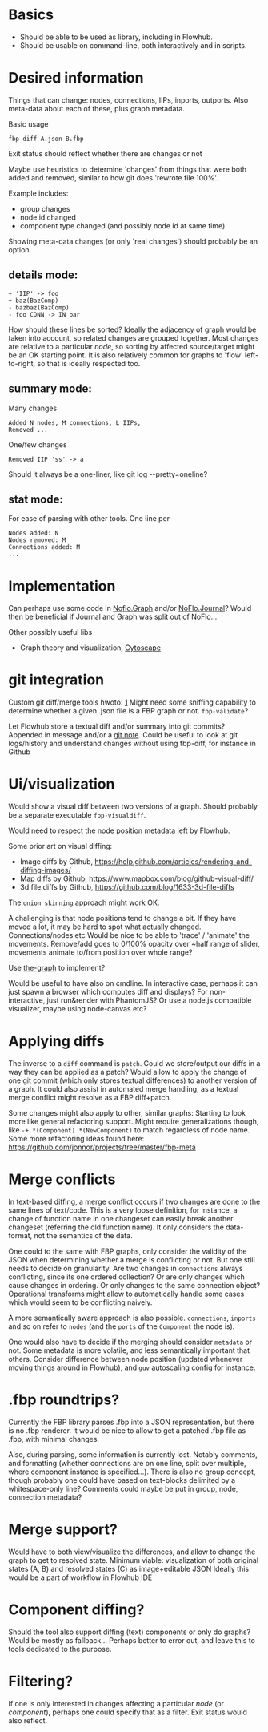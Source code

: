 
# Basics

* Should be able to be used as library, including in Flowhub.
* Should be usable on command-line, both interactively and in scripts.

# Desired information

Things that can change: nodes, connections, IIPs, inports, outports.
Also meta-data about each of these, plus graph metadata.

Basic usage

    fbp-diff A.json B.fbp

Exit status should reflect whether there are changes or not

Maybe use heuristics to determine 'changes' from things that were both added and removed,
similar to how git does 'rewrote file 100%'.

Example includes:

- group changes
- node id changed
- component type changed (and possibly node id at same time)

Showing meta-data changes (or only 'real changes') should probably be an option.

## details mode:

    + 'IIP' -> foo
    + baz(BazComp)
    - bazbaz(BazComp)
    - foo CONN -> IN bar

How should these lines be sorted?
Ideally the adjacency of graph would be taken into account, so related changes are grouped together.
Most changes are relative to a particular *node*, so sorting by affected source/target might be an OK starting point.
It is also relatively common for graphs to 'flow' left-to-right, so that is ideally respected too.

## summary mode:
    
Many changes

    Added N nodes, M connections, L IIPs, 
    Removed ...

One/few changes

    Removed IIP 'ss' -> a

Should it always be a one-liner, like git log --pretty=oneline?

## stat mode:

For ease of parsing with other tools. One line per

    Nodes added: N
    Nodes removed: M
    Connections added: M
    ...

# Implementation

Can perhaps use some code in [Noflo.Graph](https://github.com/noflo/noflo/blob/master/src/lib/Graph.coffee)
and/or [NoFlo.Journal](https://github.com/noflo/noflo/blob/master/src/lib/Journal.coffee)?
Would then be beneficial if Journal and Graph was split out of NoFlo...

Other possibly useful libs

* Graph theory and visualization, [Cytoscape](http://js.cytoscape.org/#demos)


# git integration

Custom git diff/merge tools hwoto: [1](http://stackoverflow.com/questions/255202/how-do-i-view-git-diff-output-with-a-visual-diff-program)
Might need some sniffing capability to determine whether a given .json file is a FBP graph or not. `fbp-validate`?

Let Flowhub store a textual diff and/or summary into git commits?
Appended in message and/or a [git note](https://www.kernel.org/pub/software/scm/git/docs/git-notes.html).
Could be useful to look at git logs/history and understand changes without using fbp-diff, for instance in Github

# Ui/visualization

Would show a visual diff between two versions of a graph.
Should probably be a separate executable `fbp-visualdiff`.

Would need to respect the node position metadata left by Flowhub.

Some prior art on visual diffing:

* Image diffs by Github, https://help.github.com/articles/rendering-and-diffing-images/
* Map diffs by Github, https://www.mapbox.com/blog/github-visual-diff/
* 3d file diffs by Github, https://github.com/blog/1633-3d-file-diffs

The `onion skinning` approach might work OK.

A challenging is that node positions tend to change a bit.
If  they have moved a lot, it may be hard to spot what actually changed. Connections/nodes etc
Would be nice to be able to 'trace' / 'animate' the movements.
Remove/add goes to 0/100% opacity over ~half range of slider, movements animate to/from position over whole range?

Use [the-graph](https://github.com/the-grid/the-graph) to implement?

Would be useful to have also on cmdline.
In interactive case, perhaps it can just spawn a browser which computes diff and displays?
For non-interactive, just run&render with PhantomJS?
Or use a node.js compatible visualizer, maybe using node-canvas etc?

# Applying diffs

The inverse to a `diff` command is `patch`.
Could we store/output our diffs in a way they can be applied as a patch?
Would allow to apply the change of one git commit (which only stores textual differences) to another version of a graph.
It could also assist in automated merge handling, as a textual merge conflict might resolve as a FBP diff+patch.

Some changes might also apply to other, similar graphs: Starting to look more like general refactoring support.
Might require generalizations though, like `-+ *(Component) *(NewComponent)` to match regardless of node name.
Some more refactoring ideas found here: https://github.com/jonnor/projects/tree/master/fbp-meta

# Merge conflicts

In text-based diffing, a merge conflict occurs if two changes are done to the same lines of text/code.
This is a very loose definition, for instance, a change of function name in one changeset
can easily break another changeset (referring the old function name).
It only considers the data-format, not the semantics of the data.

One could to the same with FBP graphs, only consider the validity of the JSON when determining whether a merge is conflicting or not.
But one still needs to decide on granularity. Are two changes in `connections` always conflicting, since its one ordered collection?
Or are only changes which cause changes in ordering. Or only changes to the same connection object?
Operational transforms might allow to automatically handle some cases which would seem to be conflicting naively.

A more semantically aware approach is also possible.
`connections`, `inports` and so on refer to `nodes` (and the `ports` of the `Component` the node is).


One would also have to decide if the merging should consider `metadata` or not.
Some metadata is more volatile, and less semantically important that others.
Consider difference between node position (updated whenever moving things around in Flowhub),
and `guv` autoscaling config for instance.

# .fbp roundtrips?

Currently the FBP library parses .fbp into a JSON representation, but there is no .fbp renderer.
It would be nice to allow to get a patched .fbp file as .fbp, with minimal changes.

Also, during parsing, some information is currently lost. Notably comments, and formatting
(whether connections are on one line, split over multiple, where component instance is specified...).
There is also no group concept, though probably one could have based on text-blocks delimited by a whitespace-only line?
Comments could maybe be put in group, node, connection metadata?


# Merge support?

Would have to both view/visualize the differences, and allow to change the graph to get to resolved state.
Minimum viable: visualization of both original states (A, B) and resolved states (C) as image+editable JSON
Ideally this would be a part of workflow in Flowhub IDE

# Component diffing?

Should the tool also support diffing (text) components or only do graphs?
Would be mostly as fallback... Perhaps better to error out, and leave this to tools dedicated to the purpose.

# Filtering?

If one is only interested in changes affecting a particular *node* (or *component*),
perhaps one could specify that as a filter. Exit status would also reflect.

